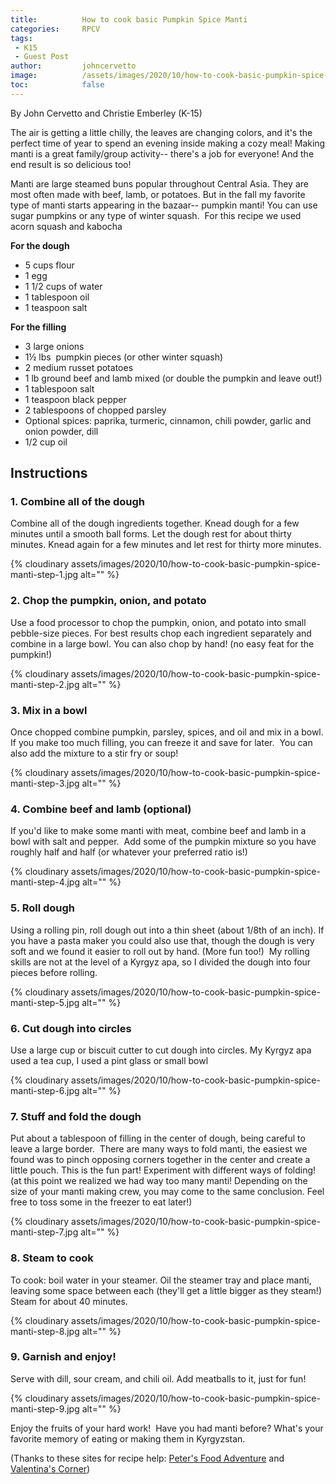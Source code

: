```yaml
---
title: 			How to cook basic Pumpkin Spice Manti
categories:		RPCV
tags:
 - K15
 - Guest Post
author:			johncervetto
image:			/assets/images/2020/10/how-to-cook-basic-pumpkin-spice-manti-featured.jpg
toc: 			false
---
```



By John Cervetto and Christie Emberley (K-15)

The air is getting a little chilly, the leaves are changing colors, and it's the perfect time of year to spend an evening inside making a cozy meal! Making manti is a great family/group activity-- there's a job for everyone! And the end result is so delicious too!

Manti are large steamed buns popular throughout Central Asia. They are most often made with beef, lamb, or potatoes. But in the fall my favorite type of manti starts appearing in the bazaar-- pumpkin manti! You can use sugar pumpkins or any type of winter squash.  For this recipe we used acorn squash and kabocha

**For the dough**

- 5 cups flour
- 1 egg
- 1 1/2 cups of water
- 1 tablespoon oil
- 1 teaspoon salt

**For the filling**

- 3 large onions
- 1½ lbs  pumpkin pieces (or other winter squash)
- 2 medium russet potatoes
- 1 lb ground beef and lamb mixed (or double the pumpkin and leave out!)
- 1 tablespoon salt
- 1 teaspoon black pepper
- 2 tablespoons of chopped parsley
- Optional spices: paprika, turmeric, cinnamon, chili powder, garlic and onion powder, dill
- 1/2 cup oil

## Instructions

### 1. Combine all of the dough 

Combine all of the dough ingredients together. Knead dough for a few minutes until a smooth ball forms. Let the dough rest for about thirty minutes. Knead again for a few minutes and let rest for thirty more minutes.

{% cloudinary assets/images/2020/10/how-to-cook-basic-pumpkin-spice-manti-step-1.jpg alt="" %}

### 2. Chop the pumpkin, onion, and potato

Use a food processor to chop the pumpkin, onion, and potato into small pebble-size pieces. For best results chop each ingredient separately and combine in a large bowl. You can also chop by hand! (no easy feat for the pumpkin!)

{% cloudinary assets/images/2020/10/how-to-cook-basic-pumpkin-spice-manti-step-2.jpg alt="" %}

### 3. Mix in a bowl

Once chopped combine pumpkin, parsley, spices, and oil and mix in a bowl. If you make too much filling, you can freeze it and save for later.  You can also add the mixture to a stir fry or soup!

{% cloudinary assets/images/2020/10/how-to-cook-basic-pumpkin-spice-manti-step-3.jpg alt="" %}

### 4. Combine beef and lamb (optional)

If you'd like to make some manti with meat, combine beef and lamb in a bowl with salt and pepper.  Add some of the pumpkin mixture so you have roughly half and half (or whatever your preferred ratio is!)

{% cloudinary assets/images/2020/10/how-to-cook-basic-pumpkin-spice-manti-step-4.jpg alt="" %}

### 5. Roll dough

Using a rolling pin, roll dough out into a thin sheet (about 1/8th of an inch). If you have a pasta maker you could also use that, though the dough is very soft and we found it easier to roll out by hand. (More fun too!)  My rolling skills are not at the level of a Kyrgyz apa, so I divided the dough into four pieces before rolling.

{% cloudinary assets/images/2020/10/how-to-cook-basic-pumpkin-spice-manti-step-5.jpg alt="" %}

### 6. Cut dough into circles

Use a large cup or biscuit cutter to cut dough into circles. My Kyrgyz apa used a tea cup, I used a pint glass or small bowl

{% cloudinary assets/images/2020/10/how-to-cook-basic-pumpkin-spice-manti-step-6.jpg alt="" %}

### 7. Stuff and fold the dough

Put about a tablespoon of filling in the center of dough, being careful to leave a large border.  There are many ways to fold manti, the easiest we found was to pinch opposing corners together in the center and create a little pouch. This is the fun part! Experiment with different ways of folding! (at this point we realized we had way too many manti! Depending on the size of your manti making crew, you may come to the same conclusion. Feel free to toss some in the freezer to eat later!)

{% cloudinary assets/images/2020/10/how-to-cook-basic-pumpkin-spice-manti-step-7.jpg alt="" %}

### 8. Steam to cook

To cook: boil water in your steamer. Oil the steamer tray and place manti, leaving some space between each (they'll get a little bigger as they steam!) Steam for about 40 minutes.

{% cloudinary assets/images/2020/10/how-to-cook-basic-pumpkin-spice-manti-step-8.jpg alt="" %}

### 9. Garnish and enjoy! 

Serve with dill, sour cream, and chili oil. Add meatballs to it, just for fun!

{% cloudinary assets/images/2020/10/how-to-cook-basic-pumpkin-spice-manti-step-9.jpg alt="" %}

Enjoy the fruits of your hard work!  Have you had manti before? What's your favorite memory of eating or making them in Kyrgyzstan.

(Thanks to these sites for recipe help: [Peter's Food Adventure](https://petersfoodadventures.com/2016/05/14/manti/) and [Valentina's Corner](https://valentinascorner.com/uzbek-manti-recipe/))